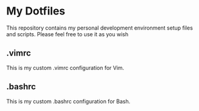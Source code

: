 # My Dotfiles
This repository contains my personal development environment setup files and scripts. Please feel free to use it as you wish
## .vimrc
This is my custom .vimrc configuration for Vim.
## .bashrc
This is my custom .bashrc configuration for Bash.
